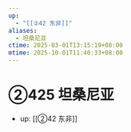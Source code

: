 ```yaml
---
up:
  - "[[②42 东非]]"
aliases:
  - 坦桑尼亚
ctime: 2025-03-01T13:15:19+08:00
mtime: 2025-10-01T11:40:33+08:00
---
```


# ②425 坦桑尼亚

- up: [[②42 东非]]
